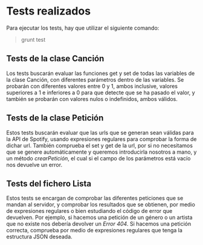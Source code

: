 # Tests realizados

Para ejecutar los tests, hay que utilizar el siguiente comando:

  > grunt test

## Tests de la clase Canción
Los tests buscarán evaluar las funciones get y set de todas las variables de la clase Canción, con diferentes parámetros dentro de las variables.
Se probarán con diferentes valores entre 0 y 1, ambos inclusive, valores superiores a 1 e inferiores a 0 para que detecte que se ha pasado el valor, y también se probarán con valores nulos o indefinidos, ambos válidos.

## Tests de la clase Petición
Estos tests buscarán evaluar que las urls que se generan sean válidas para la API de Spotify, usando expresiones regulares para comprobar la forma de dichar url. También comprueba el set y get de la url, por si no necesitamos que se genere automáticamente y queremos introducirla nosotros a mano, y un método *crearPetición*, el cual si el campo de los parámetros está vacío nos devuelve un error.

## Tests del fichero Lista
Estos tests se encargan de comprobar las diferentes peticiones que se mandan al servidor, y comprobar los resultados que se obtienen, por medio de expresiones regulares o bien estudiando el código de error que devuelven. Por ejemplo, si hacemos una petición de un género o un artista que no existe nos debería devolver un *Error 404*. Si hacemos una petición correcta, comprueba por medio de expresiones regulares que tenga la estructura JSON deseada.

